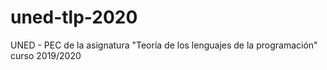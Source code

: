 # uned-tlp-2020
UNED - PEC de la asignatura "Teoría de los lenguajes de la programación" curso 2019/2020
